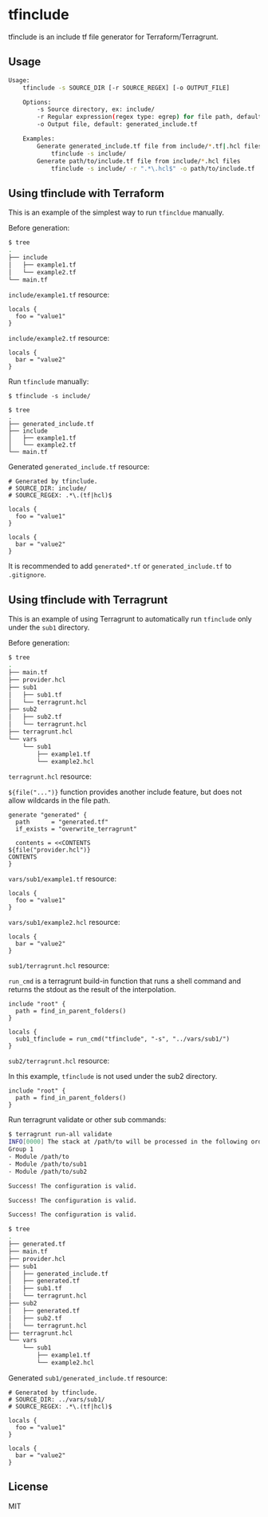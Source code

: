 # tfinclude

tfinclude is an include tf file generator for Terraform/Terragrunt.

## Usage

```bash
Usage:
    tfinclude -s SOURCE_DIR [-r SOURCE_REGEX] [-o OUTPUT_FILE]

    Options:
        -s Source directory, ex: include/
        -r Regular expression(regex type: egrep) for file path, default: ".*\.(tf|hcl)$")
        -o Output file, default: generated_include.tf

    Examples:
        Generate generated_include.tf file from include/*.tf|.hcl files
            tfinclude -s include/
        Generate path/to/include.tf file from include/*.hcl files
            tfinclude -s include/ -r ".*\.hcl$" -o path/to/include.tf
```

## Using tfinclude with Terraform

This is an example of the simplest way to run `tfincldue` manually.

Before generation:

```bash
$ tree
.
├── include
│   ├── example1.tf
│   └── example2.tf
└── main.tf
```

`include/example1.tf` resource:

```
locals {
  foo = "value1"
}

```

`include/example2.tf` resource:

```
locals {
  bar = "value2"
}

```

Run `tfinclude` manually:

```
$ tfinclude -s include/

$ tree
.
├── generated_include.tf
├── include
│   ├── example1.tf
│   └── example2.tf
└── main.tf
```

Generated `generated_include.tf` resource:

```
# Generated by tfinclude.
# SOURCE_DIR: include/
# SOURCE_REGEX: .*\.(tf|hcl)$

locals {
  foo = "value1"
}

locals {
  bar = "value2"
}

```

It is recommended to add `generated*.tf` or `generated_include.tf` to `.gitignore`.

## Using tfinclude with Terragrunt

This is an example of using Terragrunt to automatically run `tfinclude` only under the `sub1` directory.

Before generation:

```bash
$ tree
.
├── main.tf
├── provider.hcl
├── sub1
│   ├── sub1.tf
│   └── terragrunt.hcl
├── sub2
│   ├── sub2.tf
│   └── terragrunt.hcl
├── terragrunt.hcl
└── vars
    └── sub1
        ├── example1.tf
        └── example2.hcl
```

`terragrunt.hcl` resource:

`${file("...")}` function provides another include feature, but does not allow wildcards in the file path.

```
generate "generated" {
  path      = "generated.tf"
  if_exists = "overwrite_terragrunt"

  contents = <<CONTENTS
${file("provider.hcl")}
CONTENTS
}
```

`vars/sub1/example1.tf` resource:

```
locals {
  foo = "value1"
}

```

`vars/sub1/example2.hcl` resource:

```
locals {
  bar = "value2"
}

```

`sub1/terragrunt.hcl` resource:

`run_cmd` is a terragrunt build-in function that runs a shell command and returns the stdout as the result of the interpolation.

```
include "root" {
  path = find_in_parent_folders()
}

locals {
  sub1_tfinclude = run_cmd("tfinclude", "-s", "../vars/sub1/")
}
```

`sub2/terragrunt.hcl` resource:

In this example, `tfinclude` is not used under the sub2 directory.

```
include "root" {
  path = find_in_parent_folders()
}
```

Run terragrunt validate or other sub commands:

```bash
$ terragrunt run-all validate
INFO[0000] The stack at /path/to will be processed in the following order for command validate:
Group 1
- Module /path/to
- Module /path/to/sub1
- Module /path/to/sub2

Success! The configuration is valid.

Success! The configuration is valid.

Success! The configuration is valid.

$ tree
.
├── generated.tf
├── main.tf
├── provider.hcl
├── sub1
│   ├── generated_include.tf
│   ├── generated.tf
│   ├── sub1.tf
│   └── terragrunt.hcl
├── sub2
│   ├── generated.tf
│   ├── sub2.tf
│   └── terragrunt.hcl
├── terragrunt.hcl
└── vars
    └── sub1
        ├── example1.tf
        └── example2.hcl
```

Generated `sub1/generated_include.tf` resource:

```
# Generated by tfinclude.
# SOURCE_DIR: ../vars/sub1/
# SOURCE_REGEX: .*\.(tf|hcl)$

locals {
  foo = "value1"
}

locals {
  bar = "value2"
}

```

## License

MIT
